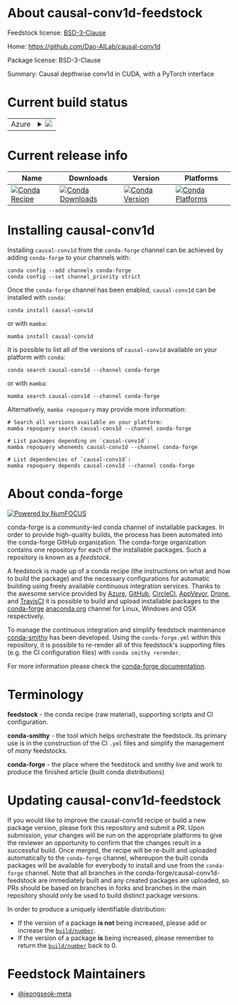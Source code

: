 About causal-conv1d-feedstock
=============================

Feedstock license: [BSD-3-Clause](https://github.com/conda-forge/causal-conv1d-feedstock/blob/main/LICENSE.txt)

Home: https://github.com/Dao-AILab/causal-conv1d

Package license: BSD-3-Clause

Summary: Causal depthwise conv1d in CUDA, with a PyTorch interface

Current build status
====================


<table>
    
  <tr>
    <td>Azure</td>
    <td>
      <details>
        <summary>
          <a href="https://dev.azure.com/conda-forge/feedstock-builds/_build/latest?definitionId=25681&branchName=main">
            <img src="https://dev.azure.com/conda-forge/feedstock-builds/_apis/build/status/causal-conv1d-feedstock?branchName=main">
          </a>
        </summary>
        <table>
          <thead><tr><th>Variant</th><th>Status</th></tr></thead>
          <tbody><tr>
              <td>linux_64_cuda_compiler_version12.9python3.10.____cpython</td>
              <td>
                <a href="https://dev.azure.com/conda-forge/feedstock-builds/_build/latest?definitionId=25681&branchName=main">
                  <img src="https://dev.azure.com/conda-forge/feedstock-builds/_apis/build/status/causal-conv1d-feedstock?branchName=main&jobName=linux&configuration=linux%20linux_64_cuda_compiler_version12.9python3.10.____cpython" alt="variant">
                </a>
              </td>
            </tr><tr>
              <td>linux_64_cuda_compiler_version12.9python3.11.____cpython</td>
              <td>
                <a href="https://dev.azure.com/conda-forge/feedstock-builds/_build/latest?definitionId=25681&branchName=main">
                  <img src="https://dev.azure.com/conda-forge/feedstock-builds/_apis/build/status/causal-conv1d-feedstock?branchName=main&jobName=linux&configuration=linux%20linux_64_cuda_compiler_version12.9python3.11.____cpython" alt="variant">
                </a>
              </td>
            </tr><tr>
              <td>linux_64_cuda_compiler_version12.9python3.12.____cpython</td>
              <td>
                <a href="https://dev.azure.com/conda-forge/feedstock-builds/_build/latest?definitionId=25681&branchName=main">
                  <img src="https://dev.azure.com/conda-forge/feedstock-builds/_apis/build/status/causal-conv1d-feedstock?branchName=main&jobName=linux&configuration=linux%20linux_64_cuda_compiler_version12.9python3.12.____cpython" alt="variant">
                </a>
              </td>
            </tr><tr>
              <td>linux_64_cuda_compiler_version12.9python3.13.____cp313</td>
              <td>
                <a href="https://dev.azure.com/conda-forge/feedstock-builds/_build/latest?definitionId=25681&branchName=main">
                  <img src="https://dev.azure.com/conda-forge/feedstock-builds/_apis/build/status/causal-conv1d-feedstock?branchName=main&jobName=linux&configuration=linux%20linux_64_cuda_compiler_version12.9python3.13.____cp313" alt="variant">
                </a>
              </td>
            </tr>
          </tbody>
        </table>
      </details>
    </td>
  </tr>
</table>

Current release info
====================

| Name | Downloads | Version | Platforms |
| --- | --- | --- | --- |
| [![Conda Recipe](https://img.shields.io/badge/recipe-causal--conv1d-green.svg)](https://anaconda.org/conda-forge/causal-conv1d) | [![Conda Downloads](https://img.shields.io/conda/dn/conda-forge/causal-conv1d.svg)](https://anaconda.org/conda-forge/causal-conv1d) | [![Conda Version](https://img.shields.io/conda/vn/conda-forge/causal-conv1d.svg)](https://anaconda.org/conda-forge/causal-conv1d) | [![Conda Platforms](https://img.shields.io/conda/pn/conda-forge/causal-conv1d.svg)](https://anaconda.org/conda-forge/causal-conv1d) |

Installing causal-conv1d
========================

Installing `causal-conv1d` from the `conda-forge` channel can be achieved by adding `conda-forge` to your channels with:

```
conda config --add channels conda-forge
conda config --set channel_priority strict
```

Once the `conda-forge` channel has been enabled, `causal-conv1d` can be installed with `conda`:

```
conda install causal-conv1d
```

or with `mamba`:

```
mamba install causal-conv1d
```

It is possible to list all of the versions of `causal-conv1d` available on your platform with `conda`:

```
conda search causal-conv1d --channel conda-forge
```

or with `mamba`:

```
mamba search causal-conv1d --channel conda-forge
```

Alternatively, `mamba repoquery` may provide more information:

```
# Search all versions available on your platform:
mamba repoquery search causal-conv1d --channel conda-forge

# List packages depending on `causal-conv1d`:
mamba repoquery whoneeds causal-conv1d --channel conda-forge

# List dependencies of `causal-conv1d`:
mamba repoquery depends causal-conv1d --channel conda-forge
```


About conda-forge
=================

[![Powered by
NumFOCUS](https://img.shields.io/badge/powered%20by-NumFOCUS-orange.svg?style=flat&colorA=E1523D&colorB=007D8A)](https://numfocus.org)

conda-forge is a community-led conda channel of installable packages.
In order to provide high-quality builds, the process has been automated into the
conda-forge GitHub organization. The conda-forge organization contains one repository
for each of the installable packages. Such a repository is known as a *feedstock*.

A feedstock is made up of a conda recipe (the instructions on what and how to build
the package) and the necessary configurations for automatic building using freely
available continuous integration services. Thanks to the awesome service provided by
[Azure](https://azure.microsoft.com/en-us/services/devops/), [GitHub](https://github.com/),
[CircleCI](https://circleci.com/), [AppVeyor](https://www.appveyor.com/),
[Drone](https://cloud.drone.io/welcome), and [TravisCI](https://travis-ci.com/)
it is possible to build and upload installable packages to the
[conda-forge](https://anaconda.org/conda-forge) [anaconda.org](https://anaconda.org/)
channel for Linux, Windows and OSX respectively.

To manage the continuous integration and simplify feedstock maintenance
[conda-smithy](https://github.com/conda-forge/conda-smithy) has been developed.
Using the ``conda-forge.yml`` within this repository, it is possible to re-render all of
this feedstock's supporting files (e.g. the CI configuration files) with ``conda smithy rerender``.

For more information please check the [conda-forge documentation](https://conda-forge.org/docs/).

Terminology
===========

**feedstock** - the conda recipe (raw material), supporting scripts and CI configuration.

**conda-smithy** - the tool which helps orchestrate the feedstock.
                   Its primary use is in the construction of the CI ``.yml`` files
                   and simplify the management of *many* feedstocks.

**conda-forge** - the place where the feedstock and smithy live and work to
                  produce the finished article (built conda distributions)


Updating causal-conv1d-feedstock
================================

If you would like to improve the causal-conv1d recipe or build a new
package version, please fork this repository and submit a PR. Upon submission,
your changes will be run on the appropriate platforms to give the reviewer an
opportunity to confirm that the changes result in a successful build. Once
merged, the recipe will be re-built and uploaded automatically to the
`conda-forge` channel, whereupon the built conda packages will be available for
everybody to install and use from the `conda-forge` channel.
Note that all branches in the conda-forge/causal-conv1d-feedstock are
immediately built and any created packages are uploaded, so PRs should be based
on branches in forks and branches in the main repository should only be used to
build distinct package versions.

In order to produce a uniquely identifiable distribution:
 * If the version of a package **is not** being increased, please add or increase
   the [``build/number``](https://docs.conda.io/projects/conda-build/en/latest/resources/define-metadata.html#build-number-and-string).
 * If the version of a package **is** being increased, please remember to return
   the [``build/number``](https://docs.conda.io/projects/conda-build/en/latest/resources/define-metadata.html#build-number-and-string)
   back to 0.

Feedstock Maintainers
=====================

* [@jeongseok-meta](https://github.com/jeongseok-meta/)

